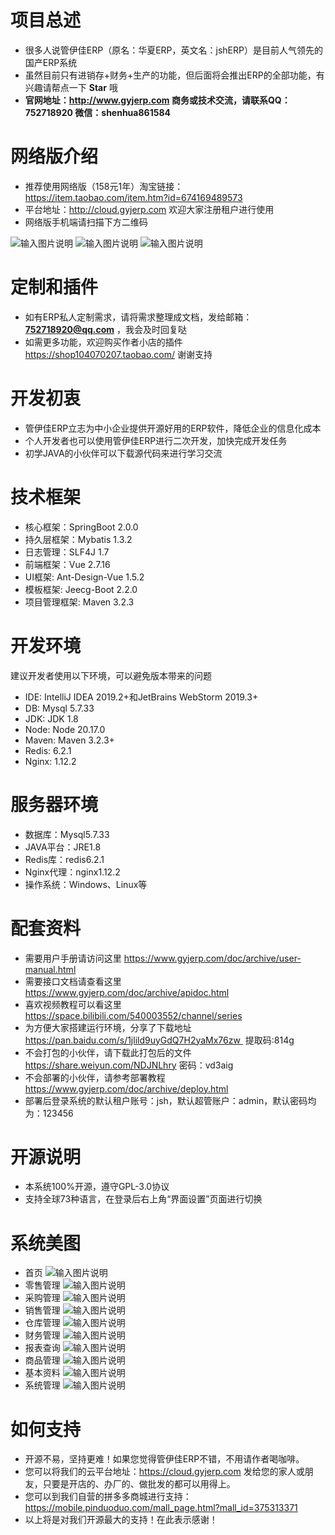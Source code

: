 # 项目总述
* 很多人说管伊佳ERP（原名：华夏ERP，英文名：jshERP）是目前人气领先的国产ERP系统
* 虽然目前只有进销存+财务+生产的功能，但后面将会推出ERP的全部功能，有兴趣请帮点一下 **Star** 哦
* **官网地址：http://www.gyjerp.com  商务或技术交流，请联系QQ：752718920 微信：shenhua861584**

# 网络版介绍
* 推荐使用网络版（158元1年）淘宝链接：https://item.taobao.com/item.htm?id=674169489573
* 平台地址：http://cloud.gyjerp.com 欢迎大家注册租户进行使用
* 网络版手机端请扫描下方二维码

![输入图片说明](https://cloud.gyjerp.com/static/android-code.png)
![输入图片说明](https://cloud.gyjerp.com/static/iphone-code.png)
![输入图片说明](https://cloud.gyjerp.com/static/weixin-code.png)

# 定制和插件
* 如有ERP私人定制需求，请将需求整理成文档，发给邮箱： **752718920@qq.com** ，我会及时回复哒
* 如需更多功能，欢迎购买作者小店的插件 https://shop104070207.taobao.com/ 谢谢支持

# 开发初衷
* 管伊佳ERP立志为中小企业提供开源好用的ERP软件，降低企业的信息化成本
* 个人开发者也可以使用管伊佳ERP进行二次开发，加快完成开发任务
* 初学JAVA的小伙伴可以下载源代码来进行学习交流

# 技术框架
* 核心框架：SpringBoot 2.0.0
* 持久层框架：Mybatis 1.3.2
* 日志管理：SLF4J 1.7
* 前端框架：Vue 2.7.16
* UI框架: Ant-Design-Vue 1.5.2
* 模板框架: Jeecg-Boot 2.2.0
* 项目管理框架: Maven 3.2.3

# 开发环境
建议开发者使用以下环境，可以避免版本带来的问题
* IDE: IntelliJ IDEA 2019.2+和JetBrains WebStorm 2019.3+
* DB: Mysql 5.7.33
* JDK: JDK 1.8
* Node: Node 20.17.0
* Maven: Maven 3.2.3+
* Redis: 6.2.1
* Nginx: 1.12.2 

# 服务器环境
* 数据库：Mysql5.7.33
* JAVA平台：JRE1.8
* Redis库：redis6.2.1
* Nginx代理：nginx1.12.2
* 操作系统：Windows、Linux等

# 配套资料
* 需要用户手册请访问这里 https://www.gyjerp.com/doc/archive/user-manual.html
* 需要接口文档请查看这里 https://www.gyjerp.com/doc/archive/apidoc.html
* 喜欢视频教程可以看这里 https://space.bilibili.com/540003552/channel/series 
* 为方便大家搭建运行环境，分享了下载地址 https://pan.baidu.com/s/1jlild9uyGdQ7H2yaMx76zw  提取码:814g
* 不会打包的小伙伴，请下载此打包后的文件 https://share.weiyun.com/NDJNLhry 密码：vd3aig
* 不会部署的小伙伴，请参考部署教程 https://www.gyjerp.com/doc/archive/deploy.html
* 部署后登录系统的默认租户账号：jsh，默认超管账户：admin，默认密码均为：123456

# 开源说明
* 本系统100%开源，遵守GPL-3.0协议
* 支持全球73种语言，在登录后右上角“界面设置”页面进行切换

# 系统美图
* 首页
![输入图片说明](jshERP-web/public/static/screenshot/1.jpg)
* 零售管理
![输入图片说明](jshERP-web/public/static/screenshot/2.jpg)
* 采购管理
![输入图片说明](jshERP-web/public/static/screenshot/3.jpg)
* 销售管理
![输入图片说明](jshERP-web/public/static/screenshot/4.jpg)
* 仓库管理
![输入图片说明](jshERP-web/public/static/screenshot/5.jpg)
* 财务管理
![输入图片说明](jshERP-web/public/static/screenshot/6.jpg)
* 报表查询
![输入图片说明](jshERP-web/public/static/screenshot/7.jpg)
* 商品管理
![输入图片说明](jshERP-web/public/static/screenshot/8.jpg)
* 基本资料
![输入图片说明](jshERP-web/public/static/screenshot/9.jpg)
* 系统管理
![输入图片说明](jshERP-web/public/static/screenshot/10.jpg)

# 如何支持
* 开源不易，坚持更难！如果您觉得管伊佳ERP不错，不用请作者喝咖啡。
* 您可以将我们的云平台地址：https://cloud.gyjerp.com 发给您的家人或朋友，只要是开店的、办厂的、做批发的都可以用得上。
* 您可以到我们自营的拼多多商城进行支持：https://mobile.pinduoduo.com/mall_page.html?mall_id=375313371
* 以上将是对我们开源最大的支持！在此表示感谢！